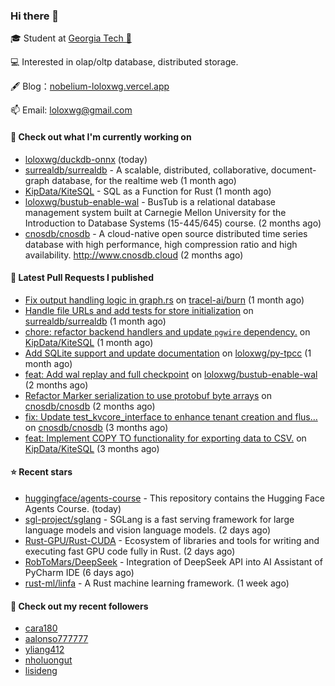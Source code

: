 ### Hi there 👋


 
🎓 Student at [Georgia Tech 🐝](https://www.gatech.edu/)

💻 Interested in olap/oltp database, distributed storage.

🖋 Blog：[nobelium-loloxwg.vercel.app](https://nobelium-loloxwg.vercel.app/)



📫 Email: [loloxwg@gmail.com](mailto:loloxwg@gmail.com)



#### 👷 Check out what I'm currently working on

- [loloxwg/duckdb-onnx](https://github.com/loloxwg/duckdb-onnx) (today)
- [surrealdb/surrealdb](https://github.com/surrealdb/surrealdb) - A scalable, distributed, collaborative, document-graph database, for the realtime web (1 month ago)
- [KipData/KiteSQL](https://github.com/KipData/KiteSQL) - SQL as a Function for Rust (1 month ago)
- [loloxwg/bustub-enable-wal](https://github.com/loloxwg/bustub-enable-wal) - BusTub is a relational database management system built at Carnegie Mellon University for the Introduction to Database Systems (15-445/645) course. (2 months ago)
- [cnosdb/cnosdb](https://github.com/cnosdb/cnosdb) - A cloud-native open source distributed time series database with high performance, high compression ratio and high availability. http://www.cnosdb.cloud (2 months ago)

#### 🔨 Latest Pull Requests I published

- [Fix output handling logic in graph.rs](https://github.com/tracel-ai/burn/pull/2688) on [tracel-ai/burn](https://github.com/tracel-ai/burn) (1 month ago)
- [Handle file URLs and add tests for store initialization](https://github.com/surrealdb/surrealdb/pull/5340) on [surrealdb/surrealdb](https://github.com/surrealdb/surrealdb) (1 month ago)
- [chore: refactor backend handlers and update `pgwire` dependency.](https://github.com/KipData/KiteSQL/pull/258) on [KipData/KiteSQL](https://github.com/KipData/KiteSQL) (1 month ago)
- [Add SQLite support and update documentation](https://github.com/loloxwg/py-tpcc/pull/1) on [loloxwg/py-tpcc](https://github.com/loloxwg/py-tpcc) (1 month ago)
- [feat: Add wal replay and full checkpoint](https://github.com/loloxwg/bustub-enable-wal/pull/1) on [loloxwg/bustub-enable-wal](https://github.com/loloxwg/bustub-enable-wal) (2 months ago)
- [Refactor Marker serialization to use protobuf byte arrays](https://github.com/cnosdb/cnosdb/pull/2394) on [cnosdb/cnosdb](https://github.com/cnosdb/cnosdb) (2 months ago)
- [fix: Update test_kvcore_interface to enhance tenant creation and flus…](https://github.com/cnosdb/cnosdb/pull/2385) on [cnosdb/cnosdb](https://github.com/cnosdb/cnosdb) (3 months ago)
- [feat: Implement COPY TO functionality for exporting data to CSV.](https://github.com/KipData/KiteSQL/pull/248) on [KipData/KiteSQL](https://github.com/KipData/KiteSQL) (3 months ago)

#### ⭐ Recent stars

- [huggingface/agents-course](https://github.com/huggingface/agents-course) - This repository contains the Hugging Face Agents Course.  (today)
- [sgl-project/sglang](https://github.com/sgl-project/sglang) - SGLang is a fast serving framework for large language models and vision language models. (2 days ago)
- [Rust-GPU/Rust-CUDA](https://github.com/Rust-GPU/Rust-CUDA) - Ecosystem of libraries and tools for writing and executing fast GPU code fully in Rust. (2 days ago)
- [RobToMars/DeepSeek](https://github.com/RobToMars/DeepSeek) - Integration of DeepSeek API into AI Assistant of PyCharm IDE (6 days ago)
- [rust-ml/linfa](https://github.com/rust-ml/linfa) - A Rust machine learning framework. (1 week ago)

#### 👯 Check out my recent followers

- [cara180](https://github.com/cara180)
- [aalonso777777](https://github.com/aalonso777777)
- [yliang412](https://github.com/yliang412)
- [nholuongut](https://github.com/nholuongut)
- [lisideng](https://github.com/lisideng)

